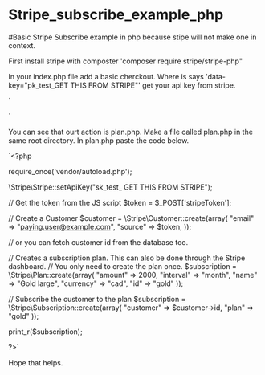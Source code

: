 # Stripe_subscribe_example_php
#Basic Stripe Subscribe example in php because stipe will not make one in context.

First install stripe with composter 'composer require stripe/stripe-php"

In your index.php file add a basic cherckout. Where is says 'data-key="pk_test_GET THIS FROM STRIPE"' get your api key from stripe.

`<form action="plan.php" method="POST">
 <script
    src="https://checkout.stripe.com/checkout.js" class="stripe-button"
    data-key="pk_test_GET THIS FROM STRIPE"
    data-amount="999"
    data-name="sarabandefoundation.org"
    data-description="Widget"
    data-image="https://stripe.com/img/documentation/checkout/marketplace.png"
    data-locale="auto"
    data-zip-code="true"
    data-currency="gbp">
  </script>
</form>`

You can see that ourt action is plan.php. Make a file called plan.php in the same root directory. In plan.php paste the code below. 

`<?php

require_once('vendor/autoload.php');

\Stripe\Stripe::setApiKey("sk_test_ GET THIS FROM STRIPE");

// Get the token from the JS script
$token = $_POST['stripeToken'];

// Create a Customer
$customer = \Stripe\Customer::create(array(
    "email" => "paying.user@example.com",
    "source" => $token,
));

// or you can fetch customer id from the database too.

// Creates a subscription plan. This can also be done through the Stripe dashboard.
// You only need to create the plan once.
$subscription = \Stripe\Plan::create(array(
    "amount" => 2000,
    "interval" => "month",
    "name" => "Gold large",
    "currency" => "cad",
    "id" => "gold"
));

// Subscribe the customer to the plan
$subscription = \Stripe\Subscription::create(array(
    "customer" => $customer->id,
    "plan" => "gold"
));


print_r($subscription);

?>`

Hope that helps.
